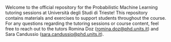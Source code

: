 Welcome to the official repository for the Probabilistic Machine Learning tutoring sessions at Università degli Studi di Trieste!
This repository contains materials and exercises to support students throughout the course.
For any questions regarding the tutoring sessions or course content, feel free to reach out to the tutors Romina Doz (romina.doz@phd.units.it) and Sara Candussio (sara.candussio@phd.units.it). 
